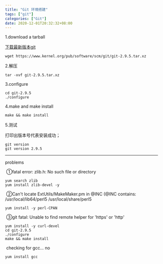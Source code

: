 ```yaml
---
title: "Git 环境搭建"
tags: ["git"]
categories: ["Git"]
date: 2020-12-01T20:32:32+08:00
---
```


1.download a tarball

[下载最新版本git](https://www.kernel.org/pub/software/scm/git/)

```shell
wget https://www.kernel.org/pub/software/scm/git/git-2.9.5.tar.xz
```

2.解压

```shell
tar -xvf git-2.9.5.tar.xz
```

3.configure

```shell
cd git-2.9.5
./configure
```

4.make and make install

```shell
make && make install
```

5.测试

打印出版本号代表安装成功；

```shell
git version
git version 2.9.5
```

---

problems

​	①fatal error: zlib.h: No such file or directory

```shell
yum search zlib
yum install zlib-devel -y
```

​	②Can't locate ExtUtils/MakeMaker.pm in @INC (@INC contains: /usr/local/lib64/perl5 /usr/local/share/perl5

```shell
yum install -y perl-CPAN
```

​	③git fatal: Unable to find remote helper for 'https' or 'http'

```shell
yum install -y curl-devel
cd git-2.9.5
./configure
make && make install
```

​	checking for gcc... no	

```shell
yum install gcc
```





